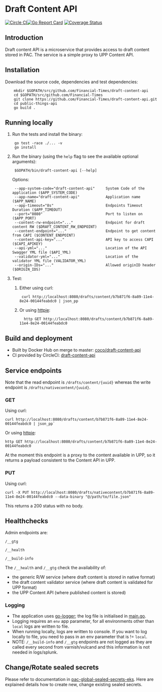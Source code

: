 # Draft Content API

[![Circle CI](https://circleci.com/gh/Financial-Times/draft-content-api/tree/master.png?style=shield)](https://circleci.com/gh/Financial-Times/draft-content-api/tree/master)[![Go Report Card](https://goreportcard.com/badge/github.com/Financial-Times/draft-content-api)](https://goreportcard.com/report/github.com/Financial-Times/draft-content-api) [![Coverage Status](https://coveralls.io/repos/github/Financial-Times/draft-content-api/badge.svg)](https://coveralls.io/github/Financial-Times/draft-content-api)

## Introduction

Draft content API is a microservice that provides access to draft content stored in PAC.
The service is a simple proxy to UPP Content API.

## Installation

Download the source code, dependencies and test dependencies:

        mkdir $GOPATH/src/github.com/Financial-Times/draft-content-api
        cd $GOPATH/src/github.com/Financial-Times
        git clone https://github.com/Financial-Times/draft-content-api.git
        cd public-things-api
        go build .

## Running locally

1. Run the tests and install the binary:

        go test -race ./... -v
        go install

2. Run the binary (using the `help` flag to see the available optional arguments):

        $GOPATH/bin/draft-content-api [--help]

    Options:

        --app-system-code="draft-content-api"     System Code of the application ($APP_SYSTEM_CODE)
        --app-name="draft-content-api"            Application name ($APP_NAME)
        --app-timeout="8s"                        Endpoints Timeout Duration ($APP_TIMEOUT)
        --port="8080"                             Port to listen on ($APP_PORT)
        --content-rw-endpoint="..."               Endpoint for draft content RW ($DRAFT_CONTENT_RW_ENDPOINT)
        --content-endpoint="..."                  Endpoint to get content from CAPI ($CONTENT_ENDPOINT)
        --content-api-key="..."                   API key to access CAPI ($CAPI_APIKEY)
        --api-yml="..."                           Location of the API Swagger YML file ($API_YML)
        --validator-yml="..."                     Location of the validator YML file (VALIDATOR_YML)
        --origin-IDs="..."                        Allowed originID header ($ORIGIN_IDS)

3. Test:

    1. Either using curl:

            curl http://localhost:8080/drafts/content/b7b871f6-8a89-11e4-8e24-00144feabdc0 | json_pp

    2. Or using [httpie](https://github.com/jkbrzt/httpie):

             http GET http://localhost:8080/drafts/content/b7b871f6-8a89-11e4-8e24-00144feabdc0

## Build and deployment

* Built by Docker Hub on merge to master: [coco/draft-content-api](https://hub.docker.com/r/coco/draft-content-api/)
* CI provided by CircleCI: [draft-content-api](https://circleci.com/gh/Financial-Times/draft-content-api)

## Service endpoints

Note that the read endpoint is `/drafts/content/{uuid}` whereas the write endpoint is `/drafts/nativecontent/{uuid}`.

### GET

Using curl:

    curl http://localhost:8080/drafts/content/b7b871f6-8a89-11e4-8e24-00144feabdc0 | json_pp`

Or using [httpie](https://github.com/jkbrzt/httpie):

    http GET http://localhost:8080/drafts/content/b7b871f6-8a89-11e4-8e24-00144feabdc0

At the moment this endpoint is a proxy to the content available in UPP,
so it returns a payload consistent to the Content API in UPP.

### PUT

Using curl:

    curl -X PUT http://localhost:8080/drafts/nativecontent/b7b871f6-8a89-11e4-8e24-00144feabdc0 --data-binary "@/path/to/file.json"

This returns a 200 status with no body.

## Healthchecks
Admin endpoints are:

`/__gtg`

`/__health`

`/__build-info`

The `/__health` and `/__gtg` check the availability of:
* the generic R/W service (where draft content is stored in native format)
* the draft content validator service (where draft content is validated for UPP format)
* the UPP Content API (where published content is stored)


### Logging

* The application uses [go-logger](https://github.com/Financial-Times/go-logger); the log file is initialised in [main.go](main.go).
* Logging requires an `env` app parameter, for all environments other than `local` logs are written to file.
* When running locally, logs are written to console. If you want to log locally to file, you need to pass in an env parameter that is != `local`.
* NOTE: `/__build-info` and `/__gtg` endpoints are not logged as they are called every second from varnish/vulcand and this information is not needed in logs/splunk.

## Change/Rotate sealed secrets

Please refer to documentation in [pac-global-sealed-secrets-eks](https://github.com/Financial-Times/pac-global-sealed-secrets-eks/blob/master/README.md). Here are explained details how to create new, change existing sealed secrets.
